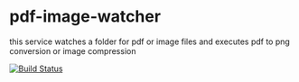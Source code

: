# pdf-image-watcher

this service watches a folder for pdf or image files and executes pdf to png conversion or image compression 


[![Build Status](https://api.travis-ci.com/tofixx/pdf-image-watcher.svg?branch=master)](https://travis-ci.com/tofixx/pdf-image-watcher)

